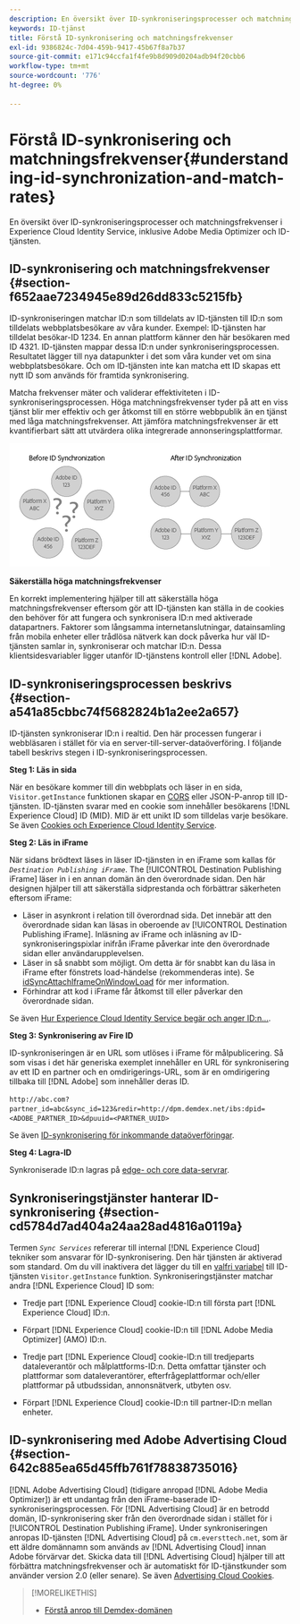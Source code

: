 ```yaml
---
description: En översikt över ID-synkroniseringsprocesser och matchningsfrekvenser i Experience Cloud Identity Service, inklusive Adobe Media Optimizer och ID-tjänsten.
keywords: ID-tjänst
title: Förstå ID-synkronisering och matchningsfrekvenser
exl-id: 9386824c-7d04-459b-9417-45b67f8a7b37
source-git-commit: e171c94ccfa1f4fe9b8d909d0204adb94f20cbb6
workflow-type: tm+mt
source-wordcount: '776'
ht-degree: 0%

---
```


# Förstå ID-synkronisering och matchningsfrekvenser{#understanding-id-synchronization-and-match-rates}

En översikt över ID-synkroniseringsprocesser och matchningsfrekvenser i Experience Cloud Identity Service, inklusive Adobe Media Optimizer och ID-tjänsten.

## ID-synkronisering och matchningsfrekvenser {#section-f652aae7234945e89d26dd833c5215fb}

ID-synkroniseringen matchar ID:n som tilldelats av ID-tjänsten till ID:n som tilldelats webbplatsbesökare av våra kunder. Exempel: ID-tjänsten har tilldelat besökar-ID 1234. En annan plattform känner den här besökaren med ID 4321. ID-tjänsten mappar dessa ID:n under synkroniseringsprocessen. Resultatet lägger till nya datapunkter i det som våra kunder vet om sina webbplatsbesökare. Och om ID-tjänsten inte kan matcha ett ID skapas ett nytt ID som används för framtida synkronisering.

Matcha frekvenser mäter och validerar effektiviteten i ID-synkroniseringsprocessen. Höga matchningsfrekvenser tyder på att en viss tjänst blir mer effektiv och ger åtkomst till en större webbpublik än en tjänst med låga matchningsfrekvenser. Att jämföra matchningsfrekvenser är ett kvantifierbart sätt att utvärdera olika integrerade annonseringsplattformar.

![](assets/idsync2.png)

**Säkerställa höga matchningsfrekvenser**

En korrekt implementering hjälper till att säkerställa höga matchningsfrekvenser eftersom gör att ID-tjänsten kan ställa in de cookies den behöver för att fungera och synkronisera ID:n med aktiverade datapartners. Faktorer som långsamma internetanslutningar, datainsamling från mobila enheter eller trådlösa nätverk kan dock påverka hur väl ID-tjänsten samlar in, synkroniserar och matchar ID:n. Dessa klientsidesvariabler ligger utanför ID-tjänstens kontroll eller [!DNL Adobe].

## ID-synkroniseringsprocessen beskrivs {#section-a541a85cbbc74f5682824b1a2ee2a657}

ID-tjänsten synkroniserar ID:n i realtid. Den här processen fungerar i webbläsaren i stället för via en server-till-server-dataöverföring. I följande tabell beskrivs stegen i ID-synkroniseringsprocessen.

**Steg 1: Läs in sida**

När en besökare kommer till din webbplats och läser in en sida, `Visitor.getInstance` funktionen skapar en [CORS](../reference/cors.md#concept-6c280446990d46d88ba9da15d2dcc758) eller JSON-P-anrop till ID-tjänsten. ID-tjänsten svarar med en cookie som innehåller besökarens [!DNL Experience Cloud] ID (MID). MID är ett unikt ID som tilldelas varje besökare. Se även [Cookies och Experience Cloud Identity Service](../introduction/cookies.md).

**Steg 2: Läs in iFrame**

När sidans brödtext läses in läser ID-tjänsten in en iFrame som kallas för *`Destination Publishing iFrame`*. The [!UICONTROL Destination Publishing iFrame] läser in i en annan domän än den överordnade sidan. Den här designen hjälper till att säkerställa sidprestanda och förbättrar säkerheten eftersom iFrame:

* Läser in asynkront i relation till överordnad sida. Det innebär att den överordnade sidan kan läsas in oberoende av [!UICONTROL Destination Publishing iFrame]. Inläsning av iFrame och inläsning av ID-synkroniseringspixlar inifrån iFrame påverkar inte den överordnade sidan eller användarupplevelsen.
* Läser in så snabbt som möjligt. Om detta är för snabbt kan du läsa in iFrame efter fönstrets load-händelse (rekommenderas inte). Se [idSyncAttachIframeOnWindowLoad](../library/function-vars/idsyncattachiframeonwindowload.md#reference-b86b7112e0814a4c82c4e24c158508f4) för mer information.
* Förhindrar att kod i iFrame får åtkomst till eller påverkar den överordnade sidan.

Se även [Hur Experience Cloud Identity Service begär och anger ID:n...](../introduction/id-request.md#concept-2caacebb1d244402816760e9b8bcef6a).

**Steg 3: Synkronisering av Fire ID**

ID-synkroniseringen är en URL som utlöses i iFrame för målpublicering. Så som visas i det här generiska exemplet innehåller en URL för synkronisering av ett ID en partner och en omdirigerings-URL, som är en omdirigering tillbaka till [!DNL Adobe] som innehåller deras ID.

`http://abc.com?partner_id=abc&sync_id=123&redir=http://dpm.demdex.net/ibs:dpid=<ADOBE_PARTNER_ID>&dpuuid=<PARTNER_UUID>`

Se även [ID-synkronisering för inkommande dataöverföringar](https://experienceleague.adobe.com/docs/audience-manager/user-guide/implementation-integration-guides/sending-audience-data/batch-data-transfer-process/id-sync-http.html?lang=en).

**Steg 4: Lagra-ID**

Synkroniserade ID:n lagras på [edge- och core data-servrar](https://experienceleague.adobe.com/docs/audience-manager/user-guide/reference/system-components/components-edge.html?lang=en).

## Synkroniseringstjänster hanterar ID-synkronisering {#section-cd5784d7ad404a24aa28ad4816a0119a}

Termen *`Sync Services`* refererar till internal [!DNL Experience Cloud] tekniker som ansvarar för ID-synkronisering. Den här tjänsten är aktiverad som standard. Om du vill inaktivera det lägger du till en [valfri variabel](../library/function-vars/disableidsync.md#reference-589d6b489ac64eddb5a7ff758945e414) till ID-tjänsten `Visitor.getInstance` funktion. Synkroniseringstjänster matchar andra [!DNL Experience Cloud] ID som:

* Tredje part [!DNL Experience Cloud] cookie-ID:n till första part [!DNL Experience Cloud] ID:n.

* Förpart [!DNL Experience Cloud] cookie-ID:n till [!DNL Adobe Media Optimizer] (AMO) ID:n.

* Tredje part [!DNL Experience Cloud] cookie-ID:n till tredjeparts dataleverantör och målplattforms-ID:n. Detta omfattar tjänster och plattformar som dataleverantörer, efterfrågeplattformar och/eller plattformar på utbudssidan, annonsnätverk, utbyten osv.
* Förpart [!DNL Experience Cloud] cookie-ID:n till partner-ID:n mellan enheter.

## ID-synkronisering med Adobe Advertising Cloud {#section-642c885ea65d45ffb761f78838735016}

[!DNL Adobe Advertising Cloud] (tidigare anropad [!DNL Adobe Media Optimizer]) är ett undantag från den iFrame-baserade ID-synkroniseringsprocessen. För [!DNL Advertising Cloud] är en betrodd domän, ID-synkronisering sker från den överordnade sidan i stället för i [!UICONTROL Destination Publishing iFrame]. Under synkroniseringen anropas ID-tjänsten [!DNL Advertising Cloud] på `cm.eversttech.net`, som är ett äldre domännamn som används av [!DNL Advertising Cloud] innan Adobe förvärvar det. Skicka data till [!DNL Advertising Cloud] hjälper till att förbättra matchningsfrekvenser och är automatiskt för ID-tjänstkunder som använder version 2.0 (eller senare). Se även [Advertising Cloud Cookies](https://experienceleague.adobe.com/docs/core-services/interface/administration/ec-cookies/cookies-advertising-cloud.html?lang=en).

>[!MORELIKETHIS]
>
>* [Förstå anrop till Demdex-domänen](https://experienceleague.adobe.com/docs/audience-manager/user-guide/reference/demdex-calls.html?lang=en)

